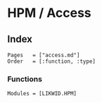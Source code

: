 # HPM / Access

## Index

```@index
Pages   = ["access.md"]
Order   = [:function, :type]
```

### Functions

```@autodocs
Modules = [LIKWID.HPM]
```